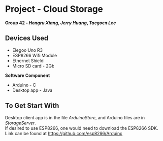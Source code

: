 # Project - Cloud Storage
**Group 42 - _Hongru Xiang_, _Jerry Huang_, _Taegoen Lee_**
## Devices Used
- Elegoo Uno R3
- ESP8266 Wifi Module
- Ethernet Shield
- Micro SD card - 2Gb

**Software Component**
- Arduino - C
- Desktop app - Java

## To Get Start With
Desktop client app is in the file _ArduinoStore_, and Arduino files are in _StorageServer_. 
<br>If desired to use ESP8266, one would need to download the ESP8266 SDK.
<br>Link can be found at https://github.com/esp8266/Arduino


